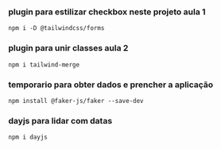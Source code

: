 ### plugin para estilizar checkbox neste projeto aula 1

```
npm i -D @tailwindcss/forms
```

### plugin para unir classes aula 2

```
npm i tailwind-merge
```

### temporario para obter dados e prencher a aplicação

```
npm install @faker-js/faker --save-dev
```

### dayjs para lidar com datas

```
npm i dayjs
```
